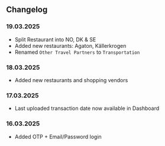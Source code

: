 ## Changelog

### 19.03.2025

- Split Restaurant into NO, DK & SE
- Added new restaurants: Agaton, Källerkrogen
- Renamed `Other Travel Partners` to `Transportation`

### 18.03.2025

- Added new restaurants and shopping vendors

### 17.03.2025

- Last uploaded transaction date now available in Dashboard

### 16.03.2025

- Added OTP + Email/Password login

